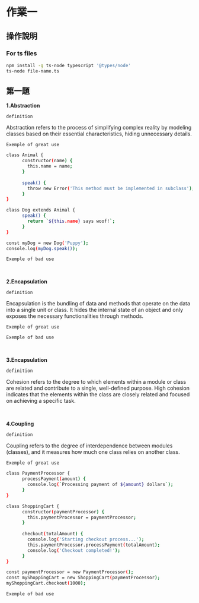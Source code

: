 # 作業一

## 操作說明

### For ts files

```bash
npm install -g ts-node typescript '@types/node'
ts-node file-name.ts
```

## 第一題
**1.Abstraction**

`definition` 

Abstraction refers to the process of simplifying complex reality by modeling classes based on their essential characteristics, hiding unnecessary details.

`Exemple of great use`

```bash
class Animal {
      constructor(name) {
        this.name = name;
      }
      
      speak() {
        throw new Error('This method must be implemented in subclass');
      }
}

class Dog extends Animal {
      speak() {
        return `${this.name} says woof!`;
      }
}

const myDog = new Dog('Puppy');
console.log(myDog.speak());
```

`Exemple of bad use`

<br>

**2.Encapsulation**

`definition` 

Encapsulation is the bundling of data and methods that operate on the data into a single unit or class. It hides the internal state of an object and only exposes the necessary functionalities through methods.

`Exemple of great use`

`Exemple of bad use`

<br>

**3.Encapsulation**

`definition` 

Cohesion refers to the degree to which elements within a module or class are related and contribute to a single, well-defined purpose. High cohesion indicates that the elements within the class are closely related and focused on achieving a specific task.

<br>

**4.Coupling**

`definition` 

Coupling refers to the degree of interdependence between modules (classes), and it measures how much one class relies on another class.

`Exemple of great use`

```bash
class PaymentProcessor {
      processPayment(amount) {
        console.log(`Processing payment of ${amount} dollars`);
      }
}

class ShoppingCart {
      constructor(paymentProcessor) {
        this.paymentProcessor = paymentProcessor;
      }
      
      checkout(totalAmount) {
        console.log('Starting checkout process...');
        this.paymentProcessor.processPayment(totalAmount);
        console.log('Checkout completed!');
      }
}

const paymentProcessor = new PaymentProcessor();
const myShoppingCart = new ShoppingCart(paymentProcessor);
myShoppingCart.checkout(1000); 
```

`Exemple of bad use`

<br>

